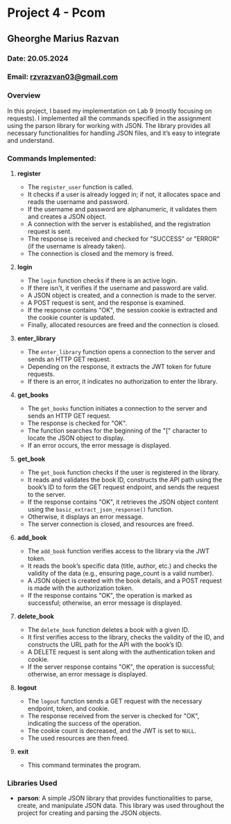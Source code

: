 # Project 4 - Pcom

## Gheorghe Marius Razvan  
### Date: 20.05.2024
### Email: rzvrazvan03@gmail.com



### Overview

In this project, I based my implementation on Lab 9 (mostly focusing on requests). I implemented all the commands specified in the assignment using the parson library for working with JSON. The library provides all necessary functionalities for handling JSON files, and it’s easy to integrate and understand.

### Commands Implemented:

1. **register**
   - The `register_user` function is called.
   - It checks if a user is already logged in; if not, it allocates space and reads the username and password.
   - If the username and password are alphanumeric, it validates them and creates a JSON object.
   - A connection with the server is established, and the registration request is sent.
   - The response is received and checked for "SUCCESS" or "ERROR" (if the username is already taken).
   - The connection is closed and the memory is freed.

2. **login**
   - The `login` function checks if there is an active login.
   - If there isn't, it verifies if the username and password are valid.
   - A JSON object is created, and a connection is made to the server.
   - A POST request is sent, and the response is examined.
   - If the response contains "OK", the session cookie is extracted and the cookie counter is updated.
   - Finally, allocated resources are freed and the connection is closed.

3. **enter_library**
   - The `enter_library` function opens a connection to the server and sends an HTTP GET request.
   - Depending on the response, it extracts the JWT token for future requests.
   - If there is an error, it indicates no authorization to enter the library.

4. **get_books**
   - The `get_books` function initiates a connection to the server and sends an HTTP GET request.
   - The response is checked for "OK".
   - The function searches for the beginning of the "[" character to locate the JSON object to display.
   - If an error occurs, the error message is displayed.

5. **get_book**
   - The `get_book` function checks if the user is registered in the library.
   - It reads and validates the book ID, constructs the API path using the book’s ID to form the GET request endpoint, and sends the request to the server.
   - If the response contains "OK", it retrieves the JSON object content using the `basic_extract_json_response()` function.
   - Otherwise, it displays an error message.
   - The server connection is closed, and resources are freed.

6. **add_book**
   - The `add_book` function verifies access to the library via the JWT token.
   - It reads the book’s specific data (title, author, etc.) and checks the validity of the data (e.g., ensuring page_count is a valid number).
   - A JSON object is created with the book details, and a POST request is made with the authorization token.
   - If the response contains "OK", the operation is marked as successful; otherwise, an error message is displayed.

7. **delete_book**
   - The `delete_book` function deletes a book with a given ID.
   - It first verifies access to the library, checks the validity of the ID, and constructs the URL path for the API with the book’s ID.
   - A DELETE request is sent along with the authentication token and cookie.
   - If the server response contains "OK", the operation is successful; otherwise, an error message is displayed.

8. **logout**
   - The `logout` function sends a GET request with the necessary endpoint, token, and cookie.
   - The response received from the server is checked for "OK", indicating the success of the operation.
   - The cookie count is decreased, and the JWT is set to `NULL`.
   - The used resources are then freed.

9. **exit**
   - This command terminates the program.

### Libraries Used

- **parson**: A simple JSON library that provides functionalities to parse, create, and manipulate JSON data. This library was used throughout the project for creating and parsing the JSON objects.

